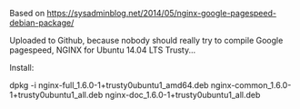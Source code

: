 Based on https://sysadminblog.net/2014/05/nginx-google-pagespeed-debian-package/

Uploaded to Github, because nobody should really try to compile Google pagespeed, NGINX for Ubuntu 14.04 LTS Trusty...

Install:

  dpkg -i nginx-full_1.6.0-1+trusty0ubuntu1_amd64.deb nginx-common_1.6.0-1+trusty0ubuntu1_all.deb nginx-doc_1.6.0-1+trusty0ubuntu1_all.deb
